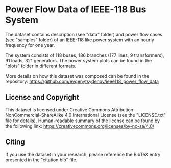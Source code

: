 # Power Flow Data of IEEE-118 Bus System

The dataset contains description (see "data" folder) and power flow cases (see "samples" folder) of an IEEE-118 like power system with an hourly frequency for one year.

The system consists of 118 buses, 186 branches (177 lines, 9 transformers), 91 loads, 321 generators. The power system plots can be found in the "plots" folder in different formats.

More details on how this dataset was composed can be found in the repository:
https://github.com/evgenytsydenov/ieee118_power_flow_data


## License and Copyright

This dataset is licensed under Creative Commons Attribution-NonCommercial-ShareAlike 4.0 International License (see the "LICENSE.txt" file for details). Human-readable summary of the license can be found by the following link:
https://creativecommons.org/licenses/by-nc-sa/4.0/

## Citing

If you use the dataset in your research, please reference the BibTeX entry presented in the "citation.bib" file.
